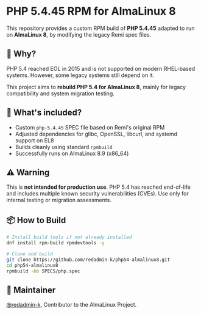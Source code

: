 # PHP 5.4.45 RPM for AlmaLinux 8

This repository provides a custom RPM build of **PHP 5.4.45** adapted to run on **AlmaLinux 8**, by modifying the legacy Remi spec files.

## 🧠 Why?

PHP 5.4 reached EOL in 2015 and is not supported on modern RHEL-based systems.
However, some legacy systems still depend on it.

This project aims to **rebuild PHP 5.4 for AlmaLinux 8**, mainly for legacy compatibility and system migration testing.

## 🔧 What's included?

* Custom `php-5.4.45` SPEC file based on Remi's original RPM
* Adjusted dependencies for glibc, OpenSSL, libcurl, and systemd support on EL8
* Builds cleanly using standard `rpmbuild`
* Successfully runs on AlmaLinux 8.9 (x86\_64)

## ⚠️ Warning

This is **not intended for production use**.
PHP 5.4 has reached end-of-life and includes multiple known security vulnerabilities (CVEs).
Use only for internal testing or migration assessments.

## 📦 How to Build

```bash
# Install build tools if not already installed
dnf install rpm-build rpmdevtools -y

# Clone and build
git clone https://github.com/redadmin-k/php54-almalinux8.git
cd php54-almalinux8
rpmbuild -bb SPECS/php.spec
```

## 🤝️ Maintainer

[@redadmin-k](https://github.com/redadmin-k),
Contributor to the AlmaLinux Project.
